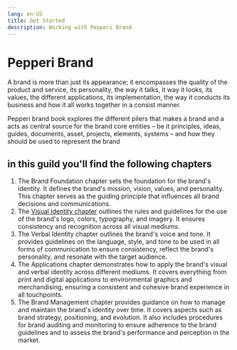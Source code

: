 ```yaml
---
lang: en-US
title: Get Started
description: Working with Pepperi Brand
---
```


# Pepperi Brand

A brand is more than just its appearance; it encompasses the quality of the product and service, its personality, the way it talks, it way it looks, its values, the different applications, its implementation, the way it conducts its business and how it all works together in a consist manner. 

Pepperi brand book explores the different pilers that makes a brand and a acts as central source for the brand core entities – be it principles, ideas, guides, documents, asset, projects, elements, systems – and how they should be used to represent the brand

## in this guild you'll find the following chapters

1. The Brand Foundation chapter sets the foundation for the brand's identity. It defines the brand's mission, vision, values, and personality. This chapter serves as the guiding principle that influences all brand decisions and communications.
2. The [Visual Identity chapter](../visual-identity/index.html) outlines the rules and guidelines for the use of the brand's logo, colors, typography, and imagery. It ensures consistency and recognition across all visual mediums.
3. The Verbal Identity chapter outlines the brand's voice and tone. It provides guidelines on the language, style, and tone to be used in all forms of communication to ensure consistency, reflect the brand's personality, and resonate with the target audience.
4. The Applications chapter demonstrates how to apply the brand's visual and verbal identity across different mediums. It covers everything from print and digital applications to environmental graphics and merchandising, ensuring a consistent and cohesive brand experience in all touchpoints.
5. The Brand Management chapter provides guidance on how to manage and maintain the brand's identity over time. It covers aspects such as brand strategy, positioning, and evolution. It also includes procedures for brand auditing and monitoring to ensure adherence to the brand guidelines and to assess the brand's performance and perception in the market.